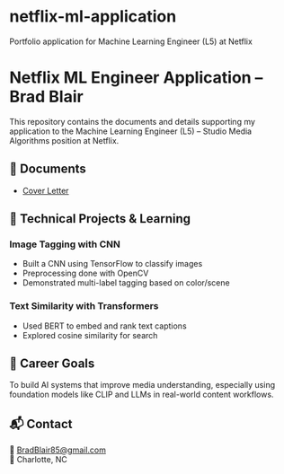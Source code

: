 # netflix-ml-application
Portfolio application for Machine Learning Engineer (L5) at Netflix
# Netflix ML Engineer Application – Brad Blair

This repository contains the documents and details supporting my application to the Machine Learning Engineer (L5) – Studio Media Algorithms position at Netflix.

## 📄 Documents
- [Cover Letter](./Brad_Blair_Cover_Letter.pdf)

## 🧪 Technical Projects & Learning
### Image Tagging with CNN
- Built a CNN using TensorFlow to classify images
- Preprocessing done with OpenCV
- Demonstrated multi-label tagging based on color/scene

### Text Similarity with Transformers
- Used BERT to embed and rank text captions
- Explored cosine similarity for search

## 🎯 Career Goals
To build AI systems that improve media understanding, especially using foundation models like CLIP and LLMs in real-world content workflows.

## 📬 Contact
📧 BradBlair85@gmail.com  
📍 Charlotte, NC
